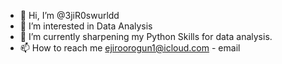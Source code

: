 - 👋 Hi, I’m @3jiR0swurldd
- 👀 I’m interested in Data Analysis 
- 🌱 I’m currently sharpening my Python Skills for data analysis. 
- 📫 How to reach me ejiroorogun1@icloud.com - email 

<!---
3jiR0swurldd/3jiR0swurldd is a ✨ special ✨ repository because its `README.md` (this file) appears on your GitHub profile.
You can click the Preview link to take a look at your changes.
--->
